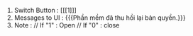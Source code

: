 1. Switch Button : [[[1]]]
2. Messages to UI : {{{Phần mềm đã thu hồi lại bản quyền.}}}
3. Note : // If "1" : Open // If "0" : close
